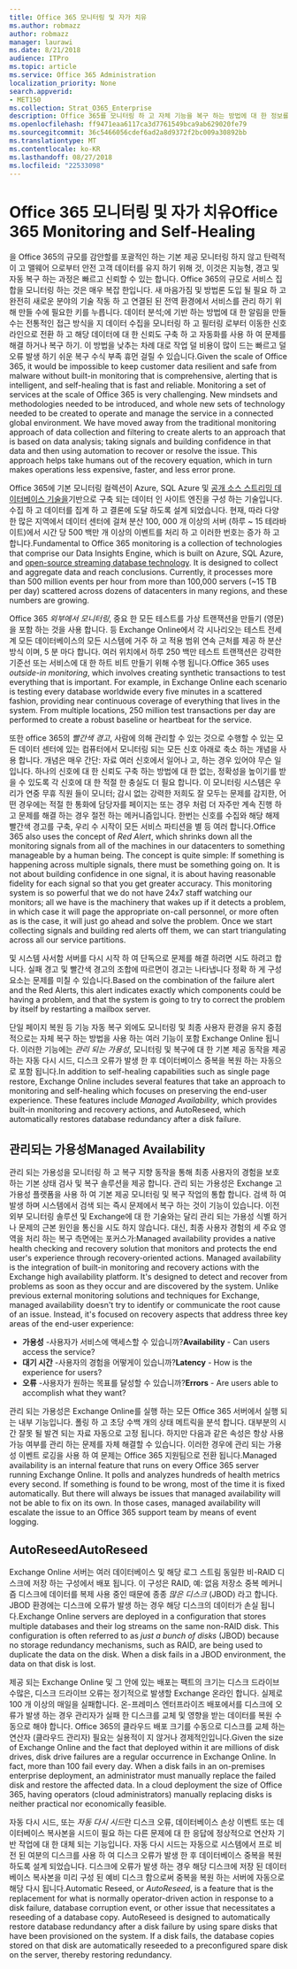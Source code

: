 ```yaml
---
title: Office 365 모니터링 및 자가 치유
ms.author: robmazz
author: robmazz
manager: laurawi
ms.date: 8/21/2018
audience: ITPro
ms.topic: article
ms.service: Office 365 Administration
localization_priority: None
search.appverid:
- MET150
ms.collection: Strat_O365_Enterprise
description: Office 365를 모니터링 하 고 자체 기능을 복구 하는 방법에 대 한 정보를 제공 합니다.
ms.openlocfilehash: ff9471eaa6117ca3d7761549bca9ab629020fe79
ms.sourcegitcommit: 36c5466056cdef6ad2a8d9372f2bc009a30892bb
ms.translationtype: MT
ms.contentlocale: ko-KR
ms.lasthandoff: 08/27/2018
ms.locfileid: "22533098"
---
```

# <a name="office-365-monitoring-and-self-healing"></a><span data-ttu-id="5901e-103">Office 365 모니터링 및 자가 치유</span><span class="sxs-lookup"><span data-stu-id="5901e-103">Office 365 Monitoring and Self-Healing</span></span>
<span data-ttu-id="5901e-p101">을 Office 365의 규모를 감안할를 포괄적인 하는 기본 제공 모니터링 하지 않고 탄력적이 고 맬웨어 으로부터 안전 고객 데이터를 유지 하기 위해 것, 이것은 지능형, 경고 및 자동 복구 하는 과정은 빠르고 신뢰할 수 있는 합니다. Office 365의 규모로 서비스 집합을 모니터링 하는 것은 매우 복잡 한입니다. 새 마음가짐 및 방법론 도입 될 필요 하 고 완전히 새로운 분야의 기술 작동 하 고 연결된 된 전역 환경에서 서비스를 관리 하기 위해 만들 수에 필요한 키를 누릅니다. 데이터 분석;에 기반 하는 방법에 대 한 알림을 만들 수는 전통적인 접근 방식을 지 데이터 수집을 모니터링 하 고 필터링 로부터 이동한 신호 라인으로 전환 하 고 해당 데이터에 대 한 신뢰도 구축 하 고 자동화를 사용 하 여 문제를 해결 하거나 복구 하기. 이 방법을 낮추는 차례 대로 작업 덜 비용이 많이 드는 빠르고 덜 오류 발생 하기 쉬운 복구 수식 부족 휴먼 걸릴 수 있습니다.</span><span class="sxs-lookup"><span data-stu-id="5901e-p101">Given the scale of Office 365, it would be impossible to keep customer data resilient and safe from malware without built-in monitoring that is comprehensive, alerting that is intelligent, and self-healing that is fast and reliable. Monitoring a set of services at the scale of Office 365 is very challenging. New mindsets and methodologies needed to be introduced, and whole new sets of technology needed to be created to operate and manage the service in a connected global environment. We have moved away from the traditional monitoring approach of data collection and filtering to create alerts to an approach that is based on data analysis; taking signals and building confidence in that data and then using automation to recover or resolve the issue. This approach helps take humans out of the recovery equation, which in turn makes operations less expensive, faster, and less error prone.</span></span> 

<span data-ttu-id="5901e-p102">Office 365에 기본 모니터링 컬렉션이 Azure, SQL Azure 및 [공개 소스 스트리밍 데이터베이스 기술을](http://cassandra.apache.org/)기반으로 구축 되는 데이터 인 사이트 엔진을 구성 하는 기술입니다. 수집 하 고 데이터를 집계 하 고 결론에 도달 하도록 설계 되었습니다. 현재, 따라 다양 한 많은 지역에서 데이터 센터에 걸쳐 분산 100, 000 개 이상의 서버 (하루 ~ 15 테라바이트)에서 시간 당 500 백만 개 이상의 이벤트를 처리 하 고 이러한 번호는 증가 하 고 합니다.</span><span class="sxs-lookup"><span data-stu-id="5901e-p102">Fundamental to Office 365 monitoring is a collection of technologies that comprise our Data Insights Engine, which is built on Azure, SQL Azure, and [open-source streaming database technology](http://cassandra.apache.org/). It is designed to collect and aggregate data and reach conclusions. Currently, it processes more than 500 million events per hour from more than 100,000 servers (~15 TB per day) scattered across dozens of datacenters in many regions, and these numbers are growing.</span></span> 

<span data-ttu-id="5901e-p103">Office 365 *외부에서 모니터링*, 중요 한 모든 테스트를 가상 트랜잭션을 만들기 (영문)을 포함 하는 것을 사용 합니다. 등 Exchange Online에서 각 시나리오는 테스트 전세계 모든 데이터베이스의 모든 시스템에 거주 하 고 적용 범위 연속 근처를 제공 하 분산 방식 이며, 5 분 마다 합니다. 여러 위치에서 하루 250 백만 테스트 트랜잭션은 강력한 기준선 또는 서비스에 대 한 하트 비트 만들기 위해 수행 됩니다.</span><span class="sxs-lookup"><span data-stu-id="5901e-p103">Office 365 uses *outside-in monitoring*, which involves creating synthetic transactions to test everything that is important. For example, in Exchange Online each scenario is testing every database worldwide every five minutes in a scattered fashion, providing near continuous coverage of everything that lives in the system. From multiple locations, 250 million test transactions per day are performed to create a robust baseline or heartbeat for the service.</span></span> 

<span data-ttu-id="5901e-p104">또한 office 365의 *빨간색 경고*, 사람에 의해 관리할 수 있는 것으로 수행할 수 있는 모든 데이터 센터에 있는 컴퓨터에서 모니터링 되는 모든 신호 아래로 축소 하는 개념을 사용 합니다. 개념은 매우 간단: 자료 여러 신호에서 일어나 고, 하는 경우 있어야 무슨 일입니다. 하나의 신호에 대 한 신뢰도 구축 하는 방법에 대 한 없는, 정확성을 높이기를 받을 수 있도록 각 신호에 대 한 적절 한 충실도 더 필요 합니다. 이 모니터링 시스템은 우리가 연중 무휴 직원 들이 모니터; 감시 없는 강력한 저희도 잘 모두는 문제를 감지한, 어떤 경우에는 적절 한 통화에 담당자를 페이지는 또는 경우 처럼 더 자주만 계속 진행 하 고 문제를 해결 하는 경우 절전 하는 메커니즘입니다. 한번는 신호를 수집와 해당 해제 빨간색 경고를 구축, 우리 수 시작이 모든 서비스 파티션을 별 등 여러 합니다.</span><span class="sxs-lookup"><span data-stu-id="5901e-p104">Office 365 also uses the concept of *Red Alert*, which shrinks down all the monitoring signals from all of the machines in our datacenters to something manageable by a human being. The concept is quite simple: If something is happening across multiple signals, there must be something going on. It is not about building confidence in one signal, it is about having reasonable fidelity for each signal so that you get greater accuracy. This monitoring system is so powerful that we do not have 24x7 staff watching our monitors; all we have is the machinery that wakes up if it detects a problem, in which case it will page the appropriate on-call personnel, or more often as is the case, it will just go ahead and solve the problem. Once we start collecting signals and building red alerts off them, we can start triangulating across all our service partitions.</span></span> 

<span data-ttu-id="5901e-120">및 시스템 사서함 서버를 다시 시작 하 여 단독으로 문제를 해결 하려면 시도 하려고 합니다. 실패 경고 및 빨간색 경고의 조합에 따르면이 경고는 나타냅니다 정확 하 게 구성 요소는 문제를 미칠 수 있습니다.</span><span class="sxs-lookup"><span data-stu-id="5901e-120">Based on the combination of the failure alert and the Red Alerts, this alert indicates exactly which components could be having a problem, and that the system is going to try to correct the problem by itself by restarting a mailbox server.</span></span> 

<span data-ttu-id="5901e-p105">단일 페이지 복원 등 기능 자동 복구 외에도 모니터링 및 최종 사용자 환경을 유지 중점적으로는 자체 복구 하는 방법을 사용 하는 여러 기능이 포함 Exchange Online 됩니다. 이러한 기능에는 *관리 되는 가용성*, 모니터링 및 복구에 대 한 기본 제공 동작을 제공 하는 자동 다시 시드, 디스크 오류가 발생 한 후 데이터베이스 중복을 복원 하는 자동으로 포함 됩니다.</span><span class="sxs-lookup"><span data-stu-id="5901e-p105">In addition to self-healing capabilities such as single page restore, Exchange Online includes several features that take an approach to monitoring and self-healing which focuses on preserving the end-user experience. These features include *Managed Availability*, which provides built-in monitoring and recovery actions, and AutoReseed, which automatically restores database redundancy after a disk failure.</span></span> 

## <a name="managed-availability"></a><span data-ttu-id="5901e-123">관리되는 가용성</span><span class="sxs-lookup"><span data-stu-id="5901e-123">Managed Availability</span></span> 
<span data-ttu-id="5901e-p106">관리 되는 가용성을 모니터링 하 고 복구 지향 동작을 통해 최종 사용자의 경험을 보호 하는 기본 상태 검사 및 복구 솔루션을 제공 합니다. 관리 되는 가용성은 Exchange 고가용성 플랫폼을 사용 하 여 기본 제공 모니터링 및 복구 작업의 통합 합니다. 검색 하 여 발생 하며 시스템에서 검색 되는 즉시 문제에서 복구 하는 것이 기능이 있습니다. 이전 외부 모니터링 솔루션 및 Exchange에 대 한 기술와는 달리 관리 되는 가용성 식별 하거나 문제의 근본 원인을 통신을 시도 하지 않습니다. 대신, 최종 사용자 경험의 세 주요 영역을 처리 하는 복구 측면에는 포커스가:</span><span class="sxs-lookup"><span data-stu-id="5901e-p106">Managed availability provides a native health checking and recovery solution that monitors and protects the end user's experience through recovery-oriented actions. Managed availability is the integration of built-in monitoring and recovery actions with the Exchange high availability platform. It's designed to detect and recover from problems as soon as they occur and are discovered by the system. Unlike previous external monitoring solutions and techniques for Exchange, managed availability doesn't try to identify or communicate the root cause of an issue. Instead, it's focused on recovery aspects that address three key areas of the end-user experience:</span></span> 
- <span data-ttu-id="5901e-129">**가용성** -사용자가 서비스에 액세스할 수 있습니까?</span><span class="sxs-lookup"><span data-stu-id="5901e-129">**Availability** - Can users access the service?</span></span> 
- <span data-ttu-id="5901e-130">**대기 시간** -사용자의 경험을 어떻게이 있습니까?</span><span class="sxs-lookup"><span data-stu-id="5901e-130">**Latency** - How is the experience for users?</span></span> 
- <span data-ttu-id="5901e-131">**오류** -사용자가 원하는 목표를 달성할 수 있습니까?</span><span class="sxs-lookup"><span data-stu-id="5901e-131">**Errors** - Are users able to accomplish what they want?</span></span> 

<span data-ttu-id="5901e-p107">관리 되는 가용성은 Exchange Online를 실행 하는 모든 Office 365 서버에서 실행 되는 내부 기능입니다. 폴링 하 고 초당 수백 개의 상태 메트릭을 분석 합니다. 대부분의 시간 잘못 될 발견 되는 자료 자동으로 고정 됩니다. 하지만 다음과 같은 속성은 항상 사용 가능 여부를 관리 하는 문제를 자체 해결할 수 있습니다. 이러한 경우에 관리 되는 가용성 이벤트 로깅을 사용 하 여 문제는 Office 365 지원팀으로 전환 됩니다.</span><span class="sxs-lookup"><span data-stu-id="5901e-p107">Managed availability is an internal feature that runs on every Office 365 server running Exchange Online. It polls and analyzes hundreds of health metrics every second. If something is found to be wrong, most of the time it is fixed automatically. But there will always be issues that managed availability will not be able to fix on its own. In those cases, managed availability will escalate the issue to an Office 365 support team by means of event logging.</span></span> 

## <a name="autoreseed"></a><span data-ttu-id="5901e-137">AutoReseed</span><span class="sxs-lookup"><span data-stu-id="5901e-137">AutoReseed</span></span> 
<span data-ttu-id="5901e-p108">Exchange Online 서버는 여러 데이터베이스 및 해당 로그 스트림 동일한 비-RAID 디스크에 저장 하는 구성에서 배포 됩니다. 이 구성은 RAID, 예: 없음 저장소 중복 메커니즘 디스크에 데이터를 복제 사용 중인 때문에 종종 *많은 디스크* (JBOD) 라고 합니다. JBOD 환경에는 디스크에 오류가 발생 하는 경우 해당 디스크의 데이터가 손실 됩니다.</span><span class="sxs-lookup"><span data-stu-id="5901e-p108">Exchange Online servers are deployed in a configuration that stores multiple databases and their log streams on the same non-RAID disk. This configuration is often referred to as *just a bunch of disks* (JBOD) because no storage redundancy mechanisms, such as RAID, are being used to duplicate the data on the disk. When a disk fails in a JBOD environment, the data on that disk is lost.</span></span> 

<span data-ttu-id="5901e-p109">제공 되는 Exchange Online 및 그 안에 있는 배포는 팩트의 크기는 디스크 드라이브 수많은, 디스크 드라이브 오류는 정기적으로 발생할 Exchange 온라인 합니다. 실제로 100 개 이상의 매일을 실패합니다. 온-프레미스 엔터프라이즈 배포에서를 디스크에 오류가 발생 하는 경우 관리자가 실패 한 디스크를 교체 및 영향을 받는 데이터를 복원 수동으로 해야 합니다. Office 365의 클라우드 배포 크기를 수동으로 디스크를 교체 하는 연산자 (클라우드 관리자) 필요는 실용적이 지 않거나 경제적인입니다.</span><span class="sxs-lookup"><span data-stu-id="5901e-p109">Given the size of Exchange Online and the fact that deployed within it are millions of disk drives, disk drive failures are a regular occurrence in Exchange Online. In fact, more than 100 fail every day. When a disk fails in an on-premises enterprise deployment, an administrator must manually replace the failed disk and restore the affected data. In a cloud deployment the size of Office 365, having operators (cloud administrators) manually replacing disks is neither practical nor economically feasible.</span></span> 

<span data-ttu-id="5901e-p110">자동 다시 시드, 또는 *자동 다시 시드*란 디스크 오류, 데이터베이스 손상 이벤트 또는 데이터베이스 복사본을 시드이 필요 하는 다른 문제에 대 한 응답에 정상적으로 연산자 기반 작업에 대 한 대체 되는 기능입니다. 자동 다시 시드는 자동으로 시스템에서 프로 비전 된 여분의 디스크를 사용 하 여 디스크 오류가 발생 한 후 데이터베이스 중복을 복원 하도록 설계 되었습니다. 디스크에 오류가 발생 하는 경우 해당 디스크에 저장 된 데이터베이스 복사본을 미리 구성 된 예비 디스크 함으로써 중복을 복원 하는 서버에 자동으로 해당 다시 됩니다.</span><span class="sxs-lookup"><span data-stu-id="5901e-p110">Automatic Reseed, or *AutoReseed*, is a feature that is the replacement for what is normally operator-driven action in response to a disk failure, database corruption event, or other issue that necessitates a reseeding of a database copy. AutoReseed is designed to automatically restore database redundancy after a disk failure by using spare disks that have been provisioned on the system. If a disk fails, the database copies stored on that disk are automatically reseeded to a preconfigured spare disk on the server, thereby restoring redundancy.</span></span> 